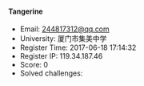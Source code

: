 #### Tangerine  

* Email: 244817312@qq.com  
* University: 厦门市集美中学  
* Register Time: 2017-06-18 17:14:32  
* Register IP: 119.34.187.46  
* Score: 0  
* Solved challenges: 
